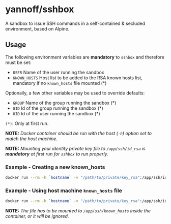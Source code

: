 # yannoff/sshbox

A sandbox to issue SSH commands in a self-contained & secluded environment, based on Alpine.

## Usage

The following environment variables are **mandatory** to `sshbox` and therefore must be set:
- `USER` Name of the user running the sandbox
- `KNOWN_HOSTS` Host list to be added to the RSA known hosts list, mandatory if no `known_hosts` file mounted (\*)


Optionally, a few other variables may be used to override defaults:
- `GROUP` Name of the group running the sandbox (\*)
- `GID` Id of the group running the sandbox (\*)
- `UID` Id of the user running the sandbox (\*)

`(*)`: Only at first run.

**NOTE:** _Docker container should be run with the host (`-h`) option set to match the host machine._

**NOTE:** _Mounting your identity private key file to `/app/ssh/id_rsa` is **mandatory** at first run for `sshbox` to run properly._

### Example - Creating a new known_hosts

```bash
docker run --rm -h `hostname` -v "/path/to/private/key_rsa":/app/ssh/id_rsa -e USER=`whoami` -e UID=1000 -e KNOWN_HOSTS=github.com sshbox <ssh-command-to-be-run>
```
### Example - Using host machine `known_hosts` file

```bash
docker run --rm -h `hostname` -v "/path/to/private/key_rsa":/app/ssh/id_rsa -v "/home/user/.ssh/known_hosts":/app/ssh/known_hosts  -e USER=`whoami` -e UID=1000 sshbox <ssh-command-to-be-run>
```

**NOTE:** _The file has to be mounted to `/app/ssh/known_hosts` inside the container, or it will be ignored._
